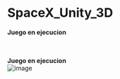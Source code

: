 # SpaceX_Unity_3D

**Juego en ejecucion**
<br>

<br><br>
**Juego en ejecucion**
<br>
![image](https://github.com/alanatilio/alanatilio.github.io/blob/main/crypto/cryp.jpg)

